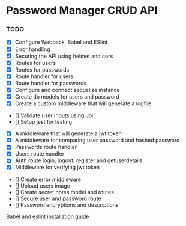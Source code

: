# Password Manager CRUD API

### TODO

- [x] Configure Webpack, Babel and ESlint
- [x] Error handling
- [x] Securing the API using helmet and cors
- [x] Routes for users
- [x] Routes for passwords
- [x] Route handler for users
- [x] Route handler for passwords
- [x] Configure and connect sequelize instance
- [x] Create db models for users and password
- [x] Create a custom middleware that will generate a logfile
- [] Validate user inputs using Joi
- [] Setup jest for testing
- [x] A middleware that will generate a jwt token
- [x] A middleware for comparing user password and hashed password
- [x] Passwords route handler
- [x] Users route handler
- [x] Auth route login, logout, register and getuserdetails
- [x] Middleware for verifying jwt token
- [] Create error middleware
- [] Upload users image
- [] Create secret notes model and routes
- [] Secure user and password route
- [] Password encryptions and descriptions

Babel and eslint [installation guide](https://gist.github.com/vukhanhtruong/670c6b4d1c02a5798cb40a50762c7548)
